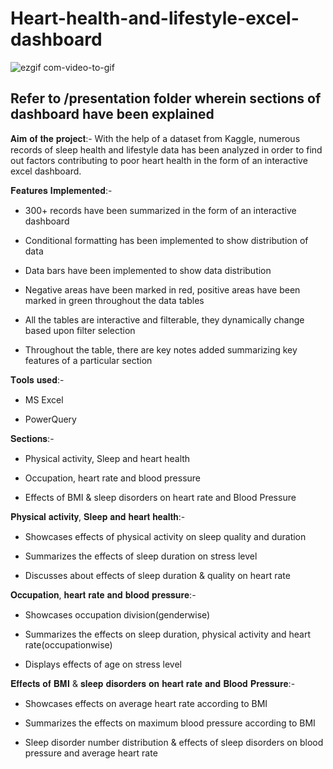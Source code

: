 # Heart-health-and-lifestyle-excel-dashboard
![ezgif com-video-to-gif](https://github.com/Shuprotikroy/Heart-health-and-lifestyle-excel-dashboard/assets/70252750/d0025345-5fbe-411f-9d47-8f27548df08e)

## Refer to /presentation folder wherein sections of dashboard have been explained
𝐀𝐢𝐦 𝐨𝐟 𝐭𝐡𝐞 𝐩𝐫𝐨𝐣𝐞𝐜𝐭:-
With the help of a dataset from Kaggle, numerous records of sleep health and lifestyle data has been analyzed in order to find out factors contributing to poor heart health in the form of an interactive excel dashboard.



𝐅𝐞𝐚𝐭𝐮𝐫𝐞𝐬 𝐈𝐦𝐩𝐥𝐞𝐦𝐞𝐧𝐭𝐞𝐝:-

- 300+ records have been summarized in the form of an interactive dashboard

- Conditional formatting has been implemented to show distribution of data

- Data bars have been implemented to show data distribution

- Negative areas have been marked in red, positive areas have been marked in green throughout the data tables

- All the tables are interactive and filterable, they dynamically change based upon filter selection

- Throughout the table, there are key notes added summarizing key features of a particular section 



𝐓𝐨𝐨𝐥𝐬 𝐮𝐬𝐞𝐝:-

- MS Excel

- PowerQuery



𝐒𝐞𝐜𝐭𝐢𝐨𝐧𝐬:-

- Physical activity, Sleep and heart health

- Occupation, heart rate and blood pressure

- Effects of BMI & sleep disorders on heart rate and Blood Pressure





𝐏𝐡𝐲𝐬𝐢𝐜𝐚𝐥 𝐚𝐜𝐭𝐢𝐯𝐢𝐭𝐲, 𝐒𝐥𝐞𝐞𝐩 𝐚𝐧𝐝 𝐡𝐞𝐚𝐫𝐭 𝐡𝐞𝐚𝐥𝐭𝐡:-

- Showcases effects of physical activity on sleep quality and duration

- Summarizes the effects of sleep duration on stress level

- Discusses about effects of sleep duration & quality on heart rate



𝐎𝐜𝐜𝐮𝐩𝐚𝐭𝐢𝐨𝐧, 𝐡𝐞𝐚𝐫𝐭 𝐫𝐚𝐭𝐞 𝐚𝐧𝐝 𝐛𝐥𝐨𝐨𝐝 𝐩𝐫𝐞𝐬𝐬𝐮𝐫𝐞:-

- Showcases occupation division(genderwise)

- Summarizes the effects on sleep duration, physical activity and heart rate(occupationwise)

- Displays effects of age on stress level



𝐄𝐟𝐟𝐞𝐜𝐭𝐬 𝐨𝐟 𝐁𝐌𝐈 & 𝐬𝐥𝐞𝐞𝐩 𝐝𝐢𝐬𝐨𝐫𝐝𝐞𝐫𝐬 𝐨𝐧 𝐡𝐞𝐚𝐫𝐭 𝐫𝐚𝐭𝐞 𝐚𝐧𝐝 𝐁𝐥𝐨𝐨𝐝 𝐏𝐫𝐞𝐬𝐬𝐮𝐫𝐞:-

- Showcases effects on average heart rate according to BMI

- Summarizes the effects on maximum blood pressure according to BMI

- Sleep disorder number distribution & effects of sleep disorders on blood pressure and average heart rate

